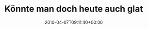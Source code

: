 ---
retweeted: false
source: <a href="http://twitter.com" rel="nofollow">Twitter Web Client</a>
entities:
  hashtags:
  - text: vleischern
    indices:
    - '37'
    - '48'
  symbols: []
  user_mentions: []
  urls: []
display_text_range:
- '0'
- '55'
favorite_count: '0'
id_str: '11747430034'
truncated: false
retweet_count: '0'
id: '11747430034'
created_at: Wed Apr 07 09:11:40 +0000 2010
favorited: false
full_text: 'Könnte man doch heute auch glatt mal #vleischern gehen.'
lang: de
tags:
- vleischern
- pesos:twitter
date: '2010-04-07T09:11:40+00:00'
src: https://twitter.com/bascht/status/11747430034
original_url: https://twitter.com/bascht/status/11747430034
type: twitter_tweet
text: 'Könnte man doch heute auch glatt mal #vleischern gehen.'
title: Könnte man doch heute auch glat

---